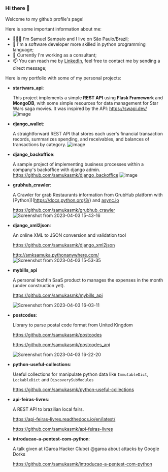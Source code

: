 ### Hi there 👋

Welcome to my github profile's page!

Here is some important information about me:
- 🧑🏽‍💻 I'm Samuel Sampaio and I live on São Paulo/Brazil;
- 🐍 I'm a software developer more skilled in python programming language;
- 💼 Currently I'm working as a consultant;
- 📫 You can reach me by [LinkedIn](https://www.linkedin.com/in/python-dev/), feel free to contact me by sending a direct message;

Here is my portfolio with some of my personal projects:

- **startwars_api**:

  This project implements a simple **REST API** using **Flask Framework** and **MongoDB**, with some simple resources for data management for Star Wars saga movies. It was inspired by the API: https://swapi.dev/
  ![image](https://github.com/samukasmk/samukasmk/assets/1859479/37cff71c-4888-4395-9dae-58ce4fdfe7e4)


- **django_wallet**:
  
  A straightforward REST API that stores each user's financial transaction records, summarizes spending, and receivables, and balances of transactions by category.
  ![image](https://github.com/samukasmk/samukasmk/assets/1859479/078d3a74-c0fa-4bad-ba86-128ba4fb1c9f)

- **django_backoffice**:

  A sample project of implementing business processes within a company's backoffice with django admin.
  https://github.com/samukasmk/django_backoffice
  ![image](https://user-images.githubusercontent.com/1859479/229597225-46785603-7e94-4930-ae06-0285a228ad20.png)

- **grubhub_crawler**:

  A Crawler for grab Restaurants information from GrubHub platform with [Python])(https://docs.python.org/3/) and [async.io](https://docs.python.org/3/library/asyncio.html)

  https://github.com/samukasmk/grubhub_crawler 
  ![Screenshot from 2023-04-03 15-43-16](https://user-images.githubusercontent.com/1859479/229598661-2cfc9366-905d-4e86-9a67-cae7866bc3c1.png)

- **django_xml2json**:

  An online XML to JSON conversion and validation tool

  https://github.com/samukasmk/django_xml2json
  
  http://smksamuka.pythonanywhere.com/
  ![Screenshot from 2023-04-03 15-53-35](https://user-images.githubusercontent.com/1859479/229600827-8d2e3f5a-f75b-44ee-ba4f-5e323c701d56.png)

- **mybills_api**

   A personal techfin SaaS product to manages the expenses in the month (under construction yet).
   
   https://github.com/samukasmk/mybills_api

  ![Screenshot from 2023-04-03 16-03-11](https://user-images.githubusercontent.com/1859479/229602651-afd3f005-c5ab-4118-8a1f-8197f6c26f79.png)

- **postcodes**:

  Library to parse postal code format from United Kingdom
  
  https://github.com/samukasmk/postcodes
  
  https://github.com/samukasmk/postcodes_api
  
  ![Screenshot from 2023-04-03 16-22-20](https://user-images.githubusercontent.com/1859479/229606770-1c51b408-98fb-4eca-922a-944edea42e60.png)

  
- **python-useful-collections**:

  Useful collections for manipulate python data like `ImmutableDict`, `LockableDict` and `DiscoverySubModules`
  
  https://github.com/samukasmk/python-useful-collections


- **api-feiras-livres**:

  A REST API to brazilian local fairs.

  https://api-feiras-livres.readthedocs.io/en/latest/
  
  https://github.com/samukasmk/api-feiras-livres

- **introducao-a-pentest-com-python**:

  A talk given at (Garoa Hacker Clube) @garoa about attacks by Google Dorks

  https://github.com/samukasmk/introducao-a-pentest-com-python

<!--
**samukasmk/samukasmk** is a ✨ _special_ ✨ repository because its `README.md` (this file) appears on your GitHub profile.

Here are some ideas to get you started:

- 🔭 I’m currently working on ...
- 🌱 I’m currently learning ...
- 👯 I’m looking to collaborate on ...
- 🤔 I’m looking for help with ...
- 💬 Ask me about ...
- 📫 How to reach me: ...
- 😄 Pronouns: He/Him
- ⚡ Fun fact: ...
-->
